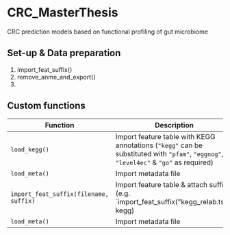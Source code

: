 # CRC_MasterThesis
CRC prediction models based on functional profiling of gut microbiome

## Set-up & Data preparation

1. import_feat_suffix()
2. remove_anme_and_export()
3. 

## Custom functions

| Function | Description |
| --- | --- |
| `load_kegg()` | Import feature table with KEGG annotations (`"kegg"` can be substituted with `"pfam"`, `"eggnog"`, `"level4ec"` & `"go"` as required) |
| `load_meta()` | Import metadata file |
| `import_feat_suffix(filename, suffix)` | Import feature table & attach suffix (e.g. `import_feat_suffix("kegg_relab.tsv", kegg) |
| `load_meta()` | Import metadata file |

